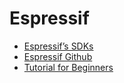 # Espressif

- [Espressif’s SDKs]()
- [Espressif Github](https://github.com/espressif/ESP8266_RTOS_SDK)
- [Tutorial for Beginners](http://bbs.espressif.com/viewtopic.php?f=67&t=821)